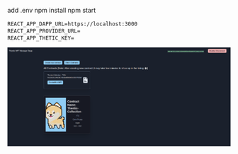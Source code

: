 add .env 
npm install
npm start

```
REACT_APP_DAPP_URL=https://localhost:3000
REACT_APP_PROVIDER_URL=
REACT_APP_THETIC_KEY=

```

<img src="/thentic-demo.png" width="970">
